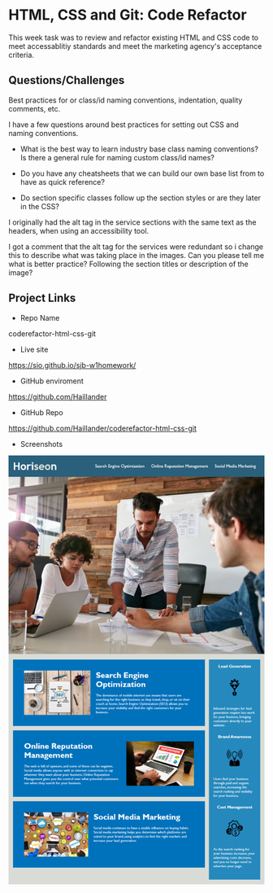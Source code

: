 
# HTML, CSS and Git: Code Refactor

This week task was to review and refactor existing HTML and CSS code to meet accessablitiy standards and meet the marketing agency's acceptance criteria.

## Questions/Challenges

Best practices for or class/id naming conventions, indentation, quality comments, etc.

I have a few questions around best practices for setting out CSS and naming conventions.

- What is the best way to learn industry base class naming conventions? Is there a general rule for naming custom class/id names?

- Do you have any cheatsheets that we can build our own base list from to have as quick reference?
- Do section specific classes follow up the section styles or are they later in the CSS?

I originally had the alt tag in the service sections with the same text as the headers, when using an accessibility tool.

I got a comment that the alt tag for the services were redundant so i change this to describe what was taking place in the images. Can you please tell me what is better practice? Following the section titles or description of the image?

## Project Links

* Repo Name

coderefactor-html-css-git

* Live site

https://sio.github.io/sjb-w1homework/

* GitHub enviroment

https://github.com/Haillander

* GitHub Repo

https://github.com/Haillander/coderefactor-html-css-git

* Screenshots

![The Horiseon webpage includes a navigation bar, a header image, and cards with text and images at the bottom of the page.](./assets/html-css-git-homework-demo%20(1).png)


